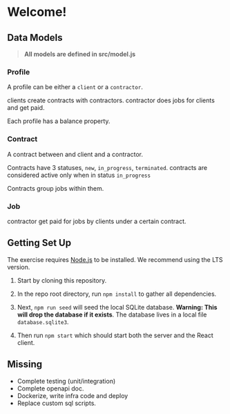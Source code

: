 
# Welcome!

  

## Data Models

  

>  **All models are defined in src/model.js**

  

### Profile

A profile can be either a `client` or a `contractor`.

clients create contracts with contractors. contractor does jobs for clients and get paid.

Each profile has a balance property.

  

### Contract

A contract between and client and a contractor.

Contracts have 3 statuses, `new`, `in_progress`, `terminated`. contracts are considered active only when in status `in_progress`

Contracts group jobs within them.

  

### Job

contractor get paid for jobs by clients under a certain contract.

  

## Getting Set Up

  

The exercise requires [Node.js](https://nodejs.org/en/) to be installed. We recommend using the LTS version.

  

  

1. Start by cloning this repository.

  

  

1. In the repo root directory, run `npm install` to gather all dependencies.

  

  

1. Next, `npm run seed` will seed the local SQLite database. **Warning: This will drop the database if it exists**. The database lives in a local file `database.sqlite3`.

  

  

1. Then run `npm start` which should start both the server and the React client.

  
  
  

## Missing

 - Complete testing (unit/integration)
 - Complete openapi doc.
 - Dockerize, write infra code and deploy
 - Replace custom sql scripts.